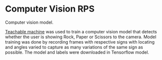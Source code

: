 # Computer Vision RPS
Computer vision model. 

[Teachable machine](https://teachablemachine.withgoogle.com/) was used to train a computer vision model that detects whether the user is showing Rock, Paper or Scissors to the camera. Model training was done by recording frames with respective signs with locating and angles varied to capture as many variations of the same sign as possible. The model and labels were downloaded in Tensorflow model.
